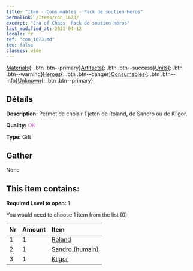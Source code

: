 ```yaml
---
title: "Item - Consumables - Pack de soutien Héros"
permalink: /Items/con_1673/
excerpt: "Era of Chaos  Pack de soutien Héros"
last_modified_at: 2021-04-12
locale: fr
ref: "con_1673.md"
toc: false
classes: wide
---
```

 [Materials](/fr/Items/){: .btn .btn--primary}[Artifacts](/fr/Items/Artifacts/){: .btn .btn--success}[Units](/fr/Items/Units/){: .btn .btn--warning}[Heroes](/fr/Items/Heroes/){: .btn .btn--danger}[Consumables](/fr/Items/Consumables/){: .btn .btn--info}[Unknown](/fr/Items/Unknown/){: .btn .btn--primary}

## Détails
 **Description:** Permet de choisir 1 jeton de Roland, de Sandro ou de Kilgor.

 **Quality:** <span style="color: #DA70D6">OK</span>

 **Type:** Gift

## Gather

  None

## This item contains:

 **Required Level to open:** 1

 You would need to choose 1 item from the list (0):

  | Nr | Amount |     Item    |
  |:---|:-------|:------------|
  | 1 | 1 | [Roland](/fr/Items/her_362/) | 
  | 2 | 1 | [Sandro (humain)](/fr/Items/her_373/) | 
  | 3 | 1 | [Kilgor](/fr/Items/her_374/) | 
